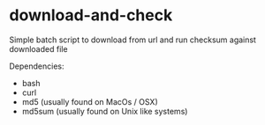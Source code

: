 # download-and-check
Simple batch script to download from url and run checksum against downloaded file

Dependencies:

* bash
* curl
* md5 (usually found on MacOs / OSX)
* md5sum (usually found on Unix like systems)

